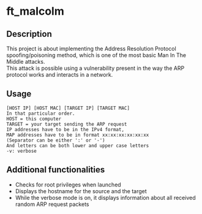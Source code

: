 # ft_malcolm

## Description

This project is about implementing the Address Resolution Protocol spoofing/poisoning method, which is one of the most basic Man In The Middle attacks.<br />
This attack is possible using a vulnerability present in the way the ARP protocol works and interacts in a network.

## Usage

```
[HOST IP] [HOST MAC] [TARGET IP] [TARGET MAC]
In that particular order.
HOST = this computer
TARGET = your target sending the ARP request
IP addresses have to be in the IPv4 format,
MAP addresses have to be in format xx:xx:xx:xx:xx:xx
(Separator can be either ':' or '-')
And letters can be both lower and upper case letters
-v: verbose
```

## Additional functionalities

* Checks for root privileges when launched
* Displays the hostname for the source and the target
* While the verbose mode is on, it displays information about all received random ARP request packets
